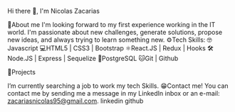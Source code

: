 
Hi there 👋, I'm Nicolas Zacarias


👤About me
I'm looking forward to my first experience working in the IT world.
I'm passionate about new challenges, generate solutions, propose new ideas, and always trying to learn something new.
⚙️Tech Skills:
🤓Javascript
💻HTML5 | CSS3 | Bootstrap
⚛️React.JS | Redux | Hooks
🛠Node.JS | Express | Sequelize
📶PostgreSQL
🐱Git | Github

📌Projects


I’m currently searching a job to work my tech Skills.
😁Contact me!
You can contact me by sending me a message in my LinkedIn inbox or an e-mail: zacariasnicolas95@gmail.com.
linkedin github

<!---
nicolaszacarias/nicolaszacarias is a ✨ special ✨ repository because its `README.md` (this file) appears on your GitHub profile.
You can click the Preview link to take a look at your changes.
--->
